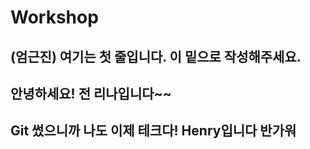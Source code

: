 # Workshop

## (엄근진) 여기는 첫 줄입니다. 이 밑으로 작성해주세요.


## 안녕하세요! 전 리나입니다~~

## Git 썼으니까 나도 이제 테크다! Henry입니다 반가워

